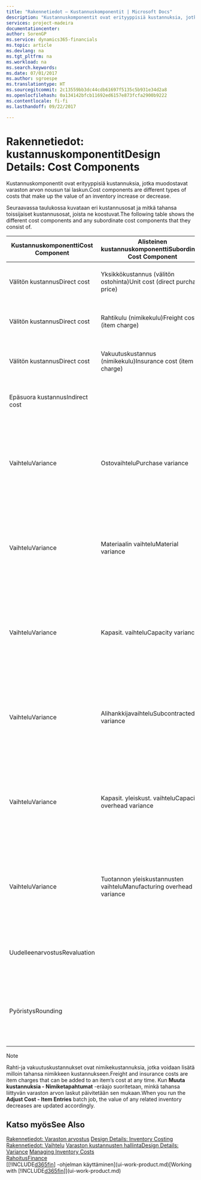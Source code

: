 ```yaml
---
title: "Rakennetiedot – Kustannuskomponentit | Microsoft Docs"
description: "Kustannuskomponentit ovat erityyppisiä kustannuksia, jotka muodostavat varaston arvon kasvun tai vähennyksen."
services: project-madeira
documentationcenter: 
author: SorenGP
ms.service: dynamics365-financials
ms.topic: article
ms.devlang: na
ms.tgt_pltfrm: na
ms.workload: na
ms.search.keywords: 
ms.date: 07/01/2017
ms.author: sgroespe
ms.translationtype: HT
ms.sourcegitcommit: 2c13559bb3dc44cdb61697f5135c5b931e34d2a8
ms.openlocfilehash: 0a134142bfcb11692ed6157e873fcfa2900b9222
ms.contentlocale: fi-fi
ms.lasthandoff: 09/22/2017

---
```

# <a name="design-details-cost-components"></a><span data-ttu-id="b830e-103">Rakennetiedot: kustannuskomponentit</span><span class="sxs-lookup"><span data-stu-id="b830e-103">Design Details: Cost Components</span></span>
<span data-ttu-id="b830e-104">Kustannuskomponentit ovat erityyppisiä kustannuksia, jotka muodostavat varaston arvon nousun tai laskun.</span><span class="sxs-lookup"><span data-stu-id="b830e-104">Cost components are different types of costs that make up the value of an inventory increase or decrease.</span></span>  

 <span data-ttu-id="b830e-105">Seuraavassa taulukossa kuvataan eri kustannusosat ja mitkä tahansa toissijaiset kustannusosat, joista ne koostuvat.</span><span class="sxs-lookup"><span data-stu-id="b830e-105">The following table shows the different cost components and any subordinate cost components that they consist of.</span></span>  

|<span data-ttu-id="b830e-106">Kustannuskomponentti</span><span class="sxs-lookup"><span data-stu-id="b830e-106">Cost Component</span></span>|<span data-ttu-id="b830e-107">Alisteinen kustannuskomponentti</span><span class="sxs-lookup"><span data-stu-id="b830e-107">Subordinate Cost Component</span></span>|<span data-ttu-id="b830e-108">Description</span><span class="sxs-lookup"><span data-stu-id="b830e-108">Description</span></span>|  
|--------------------|--------------------------------|---------------------------------------|  
|<span data-ttu-id="b830e-109">Välitön kustannus</span><span class="sxs-lookup"><span data-stu-id="b830e-109">Direct cost</span></span>|<span data-ttu-id="b830e-110">Yksikkökustannus (välitön ostohinta)</span><span class="sxs-lookup"><span data-stu-id="b830e-110">Unit cost (direct purchase price)</span></span>|<span data-ttu-id="b830e-111">Kustannus, joka voidaan jäljittää kustannuskohteeseen.</span><span class="sxs-lookup"><span data-stu-id="b830e-111">Cost that can be traced to a cost object.</span></span>|  
|<span data-ttu-id="b830e-112">Välitön kustannus</span><span class="sxs-lookup"><span data-stu-id="b830e-112">Direct cost</span></span>|<span data-ttu-id="b830e-113">Rahtikulu (nimikekulu)</span><span class="sxs-lookup"><span data-stu-id="b830e-113">Freight cost (item charge)</span></span>|<span data-ttu-id="b830e-114">Kustannus, joka voidaan jäljittää kustannuskohteeseen.</span><span class="sxs-lookup"><span data-stu-id="b830e-114">Cost that can be traced to a cost object.</span></span>|  
|<span data-ttu-id="b830e-115">Välitön kustannus</span><span class="sxs-lookup"><span data-stu-id="b830e-115">Direct cost</span></span>|<span data-ttu-id="b830e-116">Vakuutuskustannus (nimikekulu)</span><span class="sxs-lookup"><span data-stu-id="b830e-116">Insurance cost (item charge)</span></span>|<span data-ttu-id="b830e-117">Kustannus, joka voidaan jäljittää kustannuskohteeseen.</span><span class="sxs-lookup"><span data-stu-id="b830e-117">Cost that can be traced to a cost object.</span></span>|  
|<span data-ttu-id="b830e-118">Epäsuora kustannus</span><span class="sxs-lookup"><span data-stu-id="b830e-118">Indirect cost</span></span>||<span data-ttu-id="b830e-119">Kustannus, jota ei voida jäljittää kustannuskohteeseen.</span><span class="sxs-lookup"><span data-stu-id="b830e-119">Cost that cannot be traced to a cost object.</span></span>|  
|<span data-ttu-id="b830e-120">Vaihtelu</span><span class="sxs-lookup"><span data-stu-id="b830e-120">Variance</span></span>|<span data-ttu-id="b830e-121">Ostovaihtelu</span><span class="sxs-lookup"><span data-stu-id="b830e-121">Purchase variance</span></span>|<span data-ttu-id="b830e-122">Todellisten ja vakiokustannusten välinen ero, joka kirjataan vain niiden nimikkeiden osalta, joille käytetään **Vakio**-arvostusmenetelmää.</span><span class="sxs-lookup"><span data-stu-id="b830e-122">The difference between actual and standard costs, which is only posted for items using the **Standard** costing method.</span></span>|  
|<span data-ttu-id="b830e-123">Vaihtelu</span><span class="sxs-lookup"><span data-stu-id="b830e-123">Variance</span></span>|<span data-ttu-id="b830e-124">Materiaalin vaihtelu</span><span class="sxs-lookup"><span data-stu-id="b830e-124">Material variance</span></span>|<span data-ttu-id="b830e-125">Todellisten ja vakiokustannusten välinen ero, joka kirjataan vain niiden nimikkeiden osalta, joille käytetään **Vakio**-arvostusmenetelmää.</span><span class="sxs-lookup"><span data-stu-id="b830e-125">The difference between actual and standard costs, which is only posted for items using the **Standard** costing method.</span></span>|  
|<span data-ttu-id="b830e-126">Vaihtelu</span><span class="sxs-lookup"><span data-stu-id="b830e-126">Variance</span></span>|<span data-ttu-id="b830e-127">Kapasit. vaihtelu</span><span class="sxs-lookup"><span data-stu-id="b830e-127">Capacity variance</span></span>|<span data-ttu-id="b830e-128">Todellisten ja vakiokustannusten välinen ero, joka kirjataan vain niiden nimikkeiden osalta, joille käytetään **Vakio**-arvostusmenetelmää.</span><span class="sxs-lookup"><span data-stu-id="b830e-128">The difference between actual and standard costs, which is only posted for items using the **Standard** costing method.</span></span>|  
|<span data-ttu-id="b830e-129">Vaihtelu</span><span class="sxs-lookup"><span data-stu-id="b830e-129">Variance</span></span>|<span data-ttu-id="b830e-130">Alihankkijavaihtelu</span><span class="sxs-lookup"><span data-stu-id="b830e-130">Subcontracted variance</span></span>|<span data-ttu-id="b830e-131">Todellisten ja vakiokustannusten välinen ero, joka kirjataan vain niiden nimikkeiden osalta, joille käytetään **Vakio**-arvostusmenetelmää.</span><span class="sxs-lookup"><span data-stu-id="b830e-131">The difference between actual and standard costs, which is only posted for items using the **Standard** costing method.</span></span>|  
|<span data-ttu-id="b830e-132">Vaihtelu</span><span class="sxs-lookup"><span data-stu-id="b830e-132">Variance</span></span>|<span data-ttu-id="b830e-133">Kapasit. yleiskust. vaihtelu</span><span class="sxs-lookup"><span data-stu-id="b830e-133">Capacity overhead variance</span></span>|<span data-ttu-id="b830e-134">Todellisten ja vakiokustannusten välinen ero, joka kirjataan vain niiden nimikkeiden osalta, joille käytetään **Vakio**-arvostusmenetelmää.</span><span class="sxs-lookup"><span data-stu-id="b830e-134">The difference between actual and standard costs, which is only posted for items using the **Standard** costing method.</span></span>|  
|<span data-ttu-id="b830e-135">Vaihtelu</span><span class="sxs-lookup"><span data-stu-id="b830e-135">Variance</span></span>|<span data-ttu-id="b830e-136">Tuotannon yleiskustannusten vaihtelu</span><span class="sxs-lookup"><span data-stu-id="b830e-136">Manufacturing overhead variance</span></span>|<span data-ttu-id="b830e-137">Todellisten ja vakiokustannusten välinen ero, joka kirjataan vain niiden nimikkeiden osalta, joille käytetään **Vakio**-arvostusmenetelmää.</span><span class="sxs-lookup"><span data-stu-id="b830e-137">The difference between actual and standard costs, which is only posted for items using the **Standard** costing method.</span></span>|  
|<span data-ttu-id="b830e-138">Uudelleenarvostus</span><span class="sxs-lookup"><span data-stu-id="b830e-138">Revaluation</span></span>||<span data-ttu-id="b830e-139">Nykyisen varaston arvon arvonalennus tai arvonkorotus.</span><span class="sxs-lookup"><span data-stu-id="b830e-139">A depreciation or appreciation of the current inventory value.</span></span>|  
|<span data-ttu-id="b830e-140">Pyöristys</span><span class="sxs-lookup"><span data-stu-id="b830e-140">Rounding</span></span>||<span data-ttu-id="b830e-141">Ylijäämät, jotka on aiheutettu menetelmällä, jossa varaston arvostuksen vähennykset on laskettu.</span><span class="sxs-lookup"><span data-stu-id="b830e-141">Residuals caused by the way in which valuation of inventory decreases are calculated.</span></span>|  

> [!NOTE]  
>  <span data-ttu-id="b830e-142">Rahti-ja vakuutuskustannukset ovat nimikekustannuksia, jotka voidaan lisätä milloin tahansa nimikkeen kustannukseen.</span><span class="sxs-lookup"><span data-stu-id="b830e-142">Freight and insurance costs are item charges that can be added to an item’s cost at any time.</span></span> <span data-ttu-id="b830e-143">Kun **Muuta kustannuksia - Nimiketapahtumat** -eräajo suoritetaan, minkä tahansa liittyvän varaston arvon laskut päivitetään sen mukaan.</span><span class="sxs-lookup"><span data-stu-id="b830e-143">When you run the **Adjust Cost - Item Entries** batch job, the value of any related inventory decreases are updated accordingly.</span></span>  

## <a name="see-also"></a><span data-ttu-id="b830e-144">Katso myös</span><span class="sxs-lookup"><span data-stu-id="b830e-144">See Also</span></span>  
 <span data-ttu-id="b830e-145">[Rakennetiedot: Varaston arvostus](design-details-inventory-costing.md) </span><span class="sxs-lookup"><span data-stu-id="b830e-145">[Design Details: Inventory Costing](design-details-inventory-costing.md) </span></span>  
 <span data-ttu-id="b830e-146">[Rakennetiedot: Vaihtelu](design-details-variance.md) [Varaston kustannusten hallinta](finance-manage-inventory-costs.md)</span><span class="sxs-lookup"><span data-stu-id="b830e-146">[Design Details: Variance](design-details-variance.md) [Managing Inventory Costs](finance-manage-inventory-costs.md)</span></span>  
 [<span data-ttu-id="b830e-147">Rahoitus</span><span class="sxs-lookup"><span data-stu-id="b830e-147">Finance</span></span>](finance.md)  
 <span data-ttu-id="b830e-148">[[!INCLUDE[d365fin](includes/d365fin_md.md)] -ohjelman käyttäminen](ui-work-product.md)</span><span class="sxs-lookup"><span data-stu-id="b830e-148">[Working with [!INCLUDE[d365fin](includes/d365fin_md.md)]](ui-work-product.md)</span></span>  


